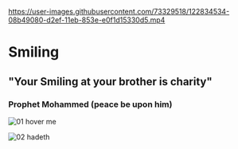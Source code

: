 

https://user-images.githubusercontent.com/73329518/122834534-08b49080-d2ef-11eb-853e-e0f1d15330d5.mp4


# Smiling
## "Your Smiling at your brother is charity"
### Prophet Mohammed (peace be upon him)

![01 hover me](https://user-images.githubusercontent.com/73329518/122833624-968f7c00-d2ed-11eb-83d5-b09acb2b3ab7.PNG)


![02 hadeth](https://user-images.githubusercontent.com/73329518/122833699-b757d180-d2ed-11eb-809e-d62e75fef248.PNG)


